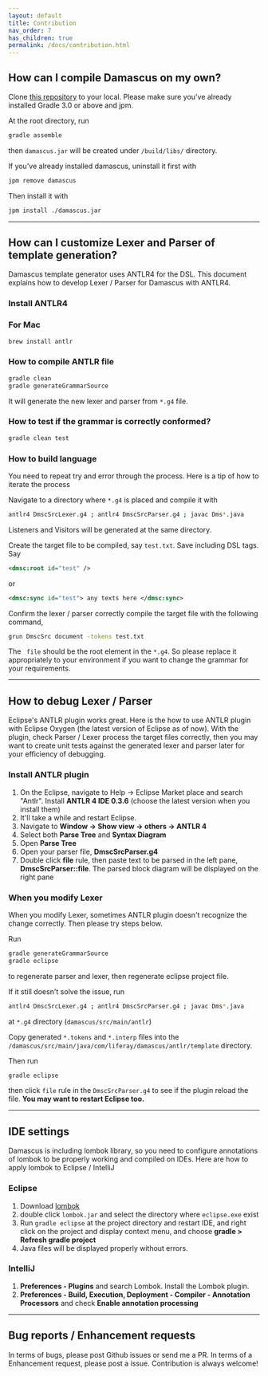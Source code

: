 ```yaml
---
layout: default
title: Contribution
nav_order: 7
has_children: true
permalink: /docs/contribution.html
---
```

## How can I compile Damascus on my own?
Clone [this repository](https://github.com/yasuflatland-lf/damascus) to your local. Please make sure you've already installed Gradle 3.0 or above and jpm.

At the root directory, run 

```bash
gradle assemble
```

then ```damascus.jar``` will be created under ```/build/libs/``` directory.

If you've already installed damascus, uninstall it first with 

```bash
jpm remove damascus
```

Then install it with 

```bash
jpm install ./damascus.jar
```

---

## How can I customize Lexer and Parser of template generation?
Damascus template generator uses ANTLR4 for the DSL. This document explains how to develop Lexer / Parser for Damascus with ANTLR4.

### Install ANTLR4

### For Mac

```bash
brew install antlr
```

### How to compile ANTLR file

```bash
gradle clean
gradle generateGrammarSource
```

It will generate the new lexer and parser from ```*.g4``` file.

### How to test if the grammar is correctly conformed?

```bash
gradle clean test
```

### How to build language

You need to repeat try and error through the process. Here is a tip of how to iterate the process

Navigate to a directory where ```*.g4``` is placed and compile it with 

```bash
antlr4 DmscSrcLexer.g4 ; antlr4 DmscSrcParser.g4 ; javac Dms*.java
```

Listeners and Visitors will be generated at the same directory.

Create the target file to be compiled, say ```test.txt```. Save including DSL tags. Say 

```xml
<dmsc:root id="test" />
```

 or 
 
 ```xml
 <dmsc:sync id="test"> any texts here </dmsc:sync>
 ```

Confirm the lexer / parser correctly compile the target file with the following command, 

```bash
grun DmscSrc document -tokens test.txt
```

The ``` file``` should be the root element in the ```*.g4```. So please replace it appropriately to your environment if you want to change the grammar for your requirements.

---

## How to debug Lexer / Parser

Eclipse's ANTLR plugin works great. Here is the how to use ANTLR plugin with Eclipse Oxygen (the latest version of Eclipse as of now). With the plugin, check Parser / Lexer process the target files correctly, then you may want to create unit tests against the generated lexer and parser later for your efficiency of debugging.

### Install ANTLR plugin

1. On the Eclipse, navigate to Help -> Eclipse Market place and search "Antlr". Install **ANTLR 4 IDE 0.3.6** (choose the latest version when you install them)
2. It'll take a while and restart Eclipse.
3. Navigate to **Window -> Show view -> others -> ANTLR 4**
4. Select both **Parse Tree** and **Syntax Diagram**
5. Open **Parse Tree**
6. Open your parser file, **DmscSrcParser.g4**
7. Double click **file** rule, then paste text to be parsed in the left pane, **DmscSrcParser::file**. The parsed block diagram will be displayed on the right pane

### When you modify Lexer
When you modify Lexer, sometimes ANTLR plugin doesn't recognize the change correctly. Then please try steps below.

Run 
```bash
gradle generateGrammarSource
gradle eclipse
```
to regenerate parser and lexer, then regenerate eclipse project file.

If it still doesn't solve the issue, run 
```bash
antlr4 DmscSrcLexer.g4 ; antlr4 DmscSrcParser.g4 ; javac Dms*.java
```
at ```*.g4``` directory (```damascus/src/main/antlr```) 

Copy generated ```*.tokens``` and ```*.interp``` files into the ```/damascus/src/main/java/com/liferay/damascus/antlr/template``` directory.

Then run 
```bash
gradle eclipse
```

then click ```file``` rule in the ```DmscSrcParser.g4``` to see if the plugin reload the file. **You may want to restart Eclipse too.**

---

## IDE settings

Damascus is including lombok library, so you need to configure annotations of lombok to be properly working and compiled on IDEs. Here are how to apply lombok to Eclipse / IntelliJ

### Eclipse

1. Download [lombok](https://projectlombok.org/download)
2. double click ```lombok.jar``` and select the directory where ```eclipse.exe``` exist
3. Run ```gradle eclipse``` at the project directory and restart IDE, and right click on the project and display context menu, and choose **gradle > Refresh gradle project**
4. Java files will be displayed properly without errors.

### IntelliJ
1. **Preferences - Plugins** and search Lombok. Install the Lombok plugin.
2. **Preferences - Build, Execution, Deployment - Compiler - Annotation Processors** and check **Enable annotation processing**

---

## Bug reports / Enhancement requests

In terms of bugs, please post Github issues or send me a PR. In terms of a Enhancement request, please post a issue. Contribution is always welcome!

